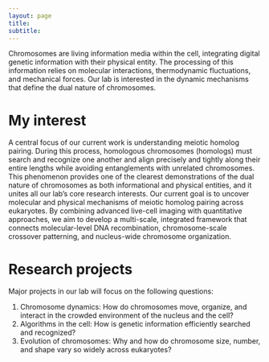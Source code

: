 ```yaml
---
layout: page
title: 
subtitle: 
---
```


Chromosomes are living information media within the cell, integrating digital genetic information with their physical entity. The processing of this information relies on molecular interactions, thermodynamic fluctuations, and mechanical forces. Our lab is interested in the dynamic mechanisms that define the dual nature of chromosomes.

# My interest
A central focus of our current work is understanding meiotic homolog pairing. During this process, homologous chromosomes (homologs) must search and recognize one another and align precisely and tightly along their entire lengths while avoiding entanglements with unrelated chromosomes. This phenomenon provides one of the clearest demonstrations of the dual nature of chromosomes as both informational and physical entities, and it unites all our lab’s core research interests.
Our current goal is to uncover molecular and physical mechanisms of meiotic homolog pairing across eukaryotes. By combining advanced live-cell imaging with quantitative approaches, we aim to develop a multi-scale, integrated framework that connects molecular-level DNA recombination, chromosome-scale crossover patterning, and nucleus-wide chromosome organization.

# Research projects
Major projects in our lab will focus on the following questions:
1. Chromosome dynamics: How do chromosomes move, organize, and interact in the crowded environment of the nucleus and the cell?
2. Algorithms in the cell: How is genetic information efficiently searched and recognized? 
3. Evolution of chromosomes: Why and how do chromosome size, number, and shape vary so widely across eukaryotes?
